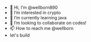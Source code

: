 - 👋 Hi, I’m @wellborn890
- 👀 I’m interested in crypto
- 🌱 I’m currently learning java
- 💞️ I’m looking to collaborate on codes!
- 📫 How to reach me @wellborn
- let's build

<!---
wellborn890/wellborn890 is a ✨ special ✨ repository because its `README.md` (this file) appears on your GitHub profile.
You can click the Preview link to take a look at your changes.
--->
